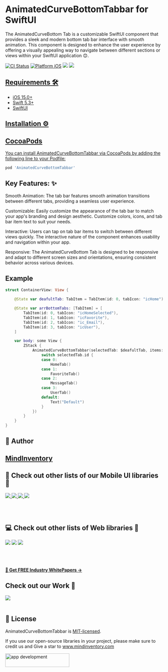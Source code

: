 # AnimatedCurveBottomTabbar for SwiftUI

The AnimatedCurveBottom Tab is a customizable SwiftUI component that provides a sleek and modern bottom tab bar interface with smooth animation. This component is designed to enhance the user experience by offering a visually appealing way to navigate between different sections or views within your SwiftUI application 😊.

[![CI Status](https://img.shields.io/badge/swift-5.0-brightgreen)](https://img.shields.io/badge/swift-5.0-brightgreen)
[![Platform iOS](https://img.shields.io/badge/platform-iOS-red)](https://img.shields.io/badge/platform-iOS-red)
<a href="https://www.codacy.com?utm_source=github.com&amp;utm_medium=referral&amp;utm_content=nikunjprajapati95/Reading-Animation&amp;utm_campaign=Badge_Grade"><img src="https://app.codacy.com/project/badge/Grade/44b16d6ddb96446b875d38bf2ec89b11"/></a>
<a href="https://github.com/TusharSanchaniya-mi/AnimatedCurveBottomTabbar/blob/main/LICENSE" style="pointer-events: stroke;" target="_blank">
<img src="https://img.shields.io/badge/licence-MIT-orange">

## Requirements 🛠️

- iOS 15.0+
- Swift 5.3+
- SwiftUI

## Installation ⚙️

## CocoaPods

You can install AnimatedCurveBottomTabbar via CocoaPods by adding the following line to your Podfile:

```ruby
pod 'AnimatedCurveBottomTabbar'
```

## Key Features: ✨

Smooth Animation: The tab bar features smooth animation transitions between different tabs, providing a seamless user experience.

Customizable: Easily customize the appearance of the tab bar to match your app's branding and design aesthetic. Customize colors, icons, and tab bar item text to suit your needs.

Interactive: Users can tap on tab bar items to switch between different views quickly. The interactive nature of the component enhances usability and navigation within your app.

Responsive: The AnimatedCurveBottom Tab is designed to be responsive and adapt to different screen sizes and orientations, ensuring consistent behavior across various devices.

## Example

```swift
struct ContainerView: View {

    @State var deafultTab: TabItem = TabItem(id: 0, tabIcon: "icHome")

    @State var arrBottomTabs: [TabItem] = [
        TabItem(id: 0, tabIcon: "icHomeSelected"),
        TabItem(id: 1, tabIcon: "icFavorite"),
        TabItem(id: 2, tabIcon: "ic_Email"),
        TabItem(id: 3, tabIcon: "icUser"),
    ]

    var body: some View {
        ZStack {
            AnimatedCurveBottomTabbar(selectedTab: $deafultTab, items: $arrBottomTabs, tabbarCurvePosition: .top, selectedViewCompletion: {
                switch selectedTab.id {
                case 0:
                    HomeTab()
                case 1:
                    FavoriteTab()
                case 2:
                    MessageTab()
                case 3:
                    UserTab()
                default:
                    Text("Default")
                }
            })
        }
    }
}

```

## 🙋 Author

## [MindInventory](https://www.mindinventory.com/)

## 📱 Check out other lists of our Mobile UI libraries 🤩

<a href="https://github.com/Mindinventory?language=kotlin"> 
<img src="https://img.shields.io/badge/Kotlin-0095D5?&style=for-the-badge&logo=kotlin&logoColor=white"> </a>
<a href="https://github.com/Mindinventory?language=swift"> 
<img src="https://img.shields.io/badge/Swift-FA7343?style=for-the-badge&logo=swift&logoColor=white"> </a>
<a href="https://github.com/Mindinventory?language=dart"> 
<img src="https://img.shields.io/badge/Flutter-02569B?style=for-the-badge&logo=flutter&logoColor=white"> </a>
<a href="https://github.com/Mindinventory/react-native-tabbar-interaction"> 
<img src="https://img.shields.io/badge/React_Native-20232A?style=for-the-badge&logo=react&logoColor=61DAFB"> </a>

<br></br>

## 💻 Check out other lists of Web libraries 🤩

<a href="hhttps://github.com/Mindinventory?language=javascript"> 
<img src="https://img.shields.io/badge/JavaScript-F7DF1E?style=for-the-badge&logo=javascript&logoColor=black"></a>
<a href="https://github.com/Mindinventory?language=go"> 
<img src="https://img.shields.io/badge/Go-00ADD8?style=for-the-badge&logo=go&logoColor=white"></a>
<a href="https://github.com/Mindinventory?language=python"> 
<img src="https://img.shields.io/badge/Python-3776AB?style=for-the-badge&logo=python&logoColor=white"></a>

<br></br>

<h4><a href="https://www.mindinventory.com/whitepapers.php?utm_source=gthb&utm_medium=special&utm_campaign=folding-cell#demo"><u> 📝 Get FREE Industry WhitePapers →</u></a></h4>

## Check out our Work 📜

<a href="https://dribbble.com/mindinventory"> 
<img src="https://img.shields.io/badge/Dribbble-EA4C89?style=for-the-badge&logo=dribbble&logoColor=white" /> </a>
<br></br>

## 📄 License

AnimatedCurveBottomTabbar is [MIT-licensed](/LICENSE).

If you use our open-source libraries in your project, please make sure to credit us and Give a star to www.mindinventory.com

<a href="https://www.mindinventory.com/contact-us.php?utm_source=gthb&utm_medium=repo&utm_campaign=swift-ui-libraries">
<img src="https://github.com/Sammindinventory/MindInventory/blob/main/hirebutton.png?raw=true" width="203" height="43"  alt="app development">
</a>
